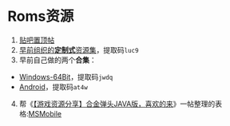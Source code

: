 # Roms资源

1. [贴吧置顶帖](https://tieba.baidu.com/p/6802481905)
2. [早前组织的**定制式**资源集](https://pan.baidu.com/s/1bHGWOU_mvXFz853VKbsNQw)，提取码`luc9`
3. 早前自己做的两个**合集**：
  * [Windows-64Bit](https://pan.baidu.com/s/1THxoatsZsj2tmhlljdDP9w)，提取码`jwdq`
  * [Android](https://pan.baidu.com/s/11GFuCd7Vq9wHlurfsrMZ4g)，提取码`at4w` 
4. 帮《[【游戏资源分享】合金弹头JAVA版，喜欢的来](https://tieba.baidu.com/p/6826683262)》一帖整理的表格:[MSMobile](https://metal-slug-fanon.fandom.com/User:Wyz_2015/sandbox/MSMobile)
